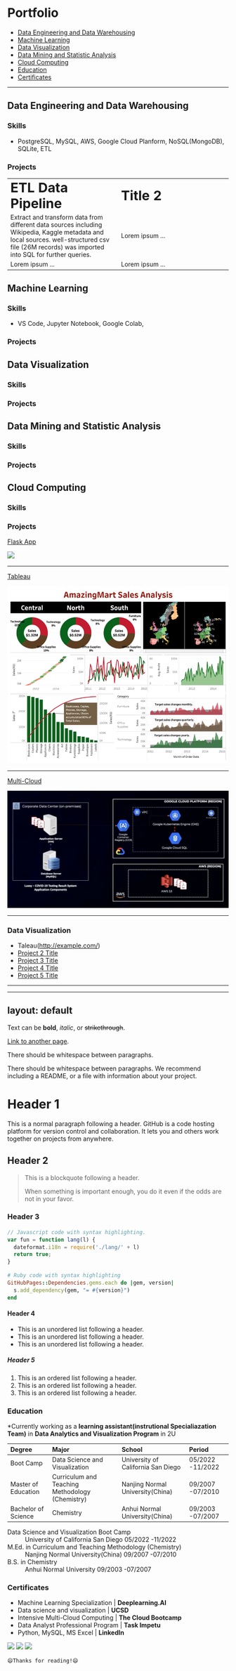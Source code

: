# Portfolio
- [Data Engineering and Data Warehousing](#data-engineering-and-data-warehousing)
- [Machine Learning](#machine-learning)
- [Data Visualization](#data-visualization)
- [Data Mining and Statistic Analysis](#data-mining-and-statistic-analysis)
- [Cloud Computing](#cloud-coumputing)  
- [Education](#education)
- [Certificates](#certificates)
---
## Data Engineering and Data Warehousing
### Skills
- PostgreSQL, MySQL, AWS, Google Cloud Planform, NoSQL(MongoDB), SQLite, ETL  
### Projects
<table border="0">
 <tr>
    <td width=50%><b style="font-size:30px">ETL Data Pipeline</b></td>
    <td width=50%><b style="font-size:30px">Title 2</b></td>
 </tr>
 <tr>
    <td width=50%>Extract and transform data from different data sources including Wikipedia, Kaggle metadata and local sources. well-structured csv file (26M records) was imported into SQL for further queries.</td>
    <td width=50%>Lorem ipsum ...</td>
 </tr> 
 <tr>
    <td width=50%>Lorem ipsum ...</td>
    <td width=50%>Lorem ipsum ...</td>
  </tr>
</table>

## Machine Learning
### Skills
- VS Code, Jupyter Notebook, Google Colab,
### Projects

## Data Visualization 
### Skills
### Projects

## Data Mining and Statistic Analysis 
### Skills
### Projects

## Cloud Computing 
### Skills
### Projects


[Flask App](https://celineww.github.io/FoodMart_Media_Campaign/)

<img src="images/FoodMart on Heroku.png"/>

---
[Tableau](https://public.tableau.com/views/AmazingMartSalesAnalysis_16770489812220/Dashboard?:language=en-US&:display_count=n&:origin=viz_share_link) 
<!--  (/pdf/sample_presentation.pdf) -->

<img src="images/AmazingMart Sales Analysis Tableau.png"/>

---
[Multi-Cloud](http://example.com/)

<img src="images/Covid MultiCloud System.png"/>

---

### Data Visualization

- Taleau(http://example.com/)
- [Project 2 Title](http://example.com/)
- [Project 3 Title](http://example.com/)
- [Project 4 Title](http://example.com/)
- [Project 5 Title](http://example.com/)

---
---
layout: default
---

Text can be **bold**, _italic_, or ~~strikethrough~~.

[Link to another page](./another-page.html).

There should be whitespace between paragraphs.

There should be whitespace between paragraphs. We recommend including a README, or a file with information about your project.

# Header 1

This is a normal paragraph following a header. GitHub is a code hosting platform for version control and collaboration. It lets you and others work together on projects from anywhere.

## Header 2

> This is a blockquote following a header.
>
> When something is important enough, you do it even if the odds are not in your favor.

### Header 3

```js
// Javascript code with syntax highlighting.
var fun = function lang(l) {
  dateformat.i18n = require('./lang/' + l)
  return true;
}
```

```ruby
# Ruby code with syntax highlighting
GitHubPages::Dependencies.gems.each do |gem, version|
  s.add_dependency(gem, "= #{version}")
end
```

#### Header 4

*   This is an unordered list following a header.
*   This is an unordered list following a header.
*   This is an unordered list following a header.

##### Header 5

1.  This is an ordered list following a header.
2.  This is an ordered list following a header.
3.  This is an ordered list following a header.

### Education
*Currently working as a __learning assistant(instrutional Specialiazation Team)__ in __Data Analytics and Visualization Program__ in 2U  

| Degree             | Major                                            | School                              | Period           |
|:-------------------|:-------------------------------------------------|:------------------------------------|:-----------------|
| Boot Camp          | Data Science and Visualization                   | University of California San Diego  | 05/2022 -11/2022 |
| Master of Education| Curriculum and Teaching Methodology (Chemistry)  | Nanjing Normal University(China)    | 09/2007 -07/2010 |
| Bachelor of Science| Chemistry                                        | Anhui Normal University(China)      | 09/2003 -07/2007 |

<dl>
<dt>Data Science and Visualization Boot Camp</dt>
<dd>University of California San Diego 05/2022 -11/2022</dd>
<dt>M.Ed. in Curriculum and Teaching Methodology (Chemistry)</dt>
<dd>Nanjing Normal University(China) 09/2007 -07/2010</dd>
<dt>B.S. in Chemistry</dt>
<dd>Anhui Normal University 09/2003 -07/2007</dd>
</dl>


### Certificates
  - Machine Learning Specialization | **Deeplearning.AI**
  - Data science and visualization | **UCSD**           
  - Intensive Multi-Cloud Computing   | **The Cloud Bootcamp**
  - Data Analyst Professional Program  | **Task Impetu**
  - Python, MySQL, MS Excel  | **LinkedIn**

<p>
<a href="mailto: wzhj.ce@gmail.com">
<img src="https://img.shields.io/badge/Gmail%20-%D14836.svg?style=for-the-badge&logo=Gmail&logoColor=white"/></a>
<a href="https://www.linkedin.com/in/cewrs/">
<img src="https://img.shields.io/badge/linkedin%20-%230077B5.svg?&style=for-the-badge&logo=linkedin&logoColor=white"/></a>
<a href="https://github.com/CelineWW">
<img src="https://img.shields.io/badge/github%20-%23121011.svg?&style=for-the-badge&logo=github&logoColor=white"/></a> 
</p>


```
😄Thanks for reading!😄
```




